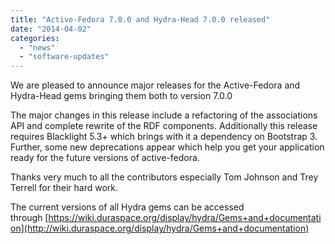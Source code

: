 ```yaml
---
title: "Active-Fedora 7.0.0 and Hydra-Head 7.0.0 released"
date: "2014-04-02"
categories: 
  - "news"
  - "software-updates"
---
```


We are pleased to announce major releases for the Active-Fedora and Hydra-Head gems bringing them both to version 7.0.0

The major changes in this release include a refactoring of the associations API and complete rewrite of the RDF components. Additionally this release requires Blacklight 5.3+ which brings with it a dependency on Bootstrap 3. Further, some new deprecations appear which help you get your application ready for the future versions of active-fedora.

Thanks very much to all the contributors especially Tom Johnson and Trey Terrell for their hard work.

The current versions of all Hydra gems can be accessed through [https://wiki.duraspace.org/display/hydra/Gems+and+documentation](http://wiki.duraspace.org/display/hydra/Gems+and+documentation)

